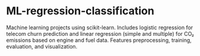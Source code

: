 # ML-regression-classification
Machine learning projects using scikit-learn. Includes logistic regression for telecom churn prediction and linear regression (simple and multiple) for CO₂ emissions based on engine and fuel data. Features preprocessing, training, evaluation, and visualization.
